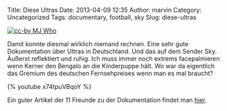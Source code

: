 Title: Diese Ultras
Date: 2013-04-09 12:35
Author: marvin
Category: Uncategorized
Tags: documentary, football, sky
Slug: diese-ultras

[![cc-by MJ Who]({filename}/images/800px-NapoliUltras1.jpg)](https://commons.wikimedia.org/wiki/File:NapoliUltras1.jpg)

Damit konnte diesmal wirklich niemand rechnen. Eine sehr gute
Dokumentation über Ultras in Deutschland. Und das auf dem Sender Sky.
Äußerst reflektiert und ruhig. Ich muss immer noch extrems facepalmieren
wenn Kerner den Bengalo an die Kinderpuppe hält. Wo war da eigentlich
das Gremium des deutschen Fernsehpreises wenn man es mal braucht?

{% youtube x74tpuVBqoY %}

Ein guter Artikel der 11 Freunde zu der Dokumentation findet man
[hier](http://www.11freunde.de/artikel/sky-sendet-fussball-ultras-und-ueberrascht-positiv).

